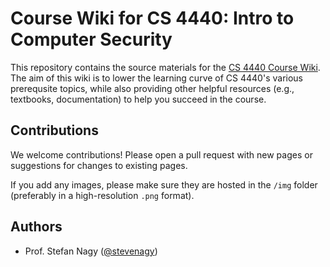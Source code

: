 # Course Wiki for CS 4440: Intro to Computer Security

This repository contains the source materials for the [CS 4440 Course Wiki](http://cs.utah.edu/~snagy/courses/cs4440/wiki/). The aim of this wiki is to lower the learning curve of CS 4440's various prerequsite topics, while also providing other helpful resources (e.g., textbooks, documentation) to help you succeed in the course. 

## Contributions

We welcome contributions! Please open a pull request with new pages or suggestions for changes to existing pages.

If you add any images, please make sure they are hosted in the `/img` folder (preferably in a high-resolution `.png` format).

## Authors

* Prof. Stefan Nagy ([@stevenagy](https://github.com/stevenagy))
